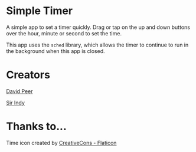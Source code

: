 # Simple Timer

A simple app to set a timer quickly. Drag or tap on the up and down buttons over the hour, minute or second to set the time.

This app uses the `sched` library, which allows the timer to continue to run in the background when this app is closed.

# Creators
[David Peer](https://github.com/peerdavid)

[Sir Indy](https://github.com/sir-indy)

# Thanks to...
Time icon created by <a href="https://www.flaticon.com/free-icons/time" title="time icons">CreativeCons - Flaticon</a>